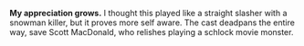 **My appreciation grows.** I thought this played like a straight slasher with a snowman killer, but it proves more self aware. The cast deadpans the entire way, save Scott MacDonald, who relishes playing a schlock movie monster.

